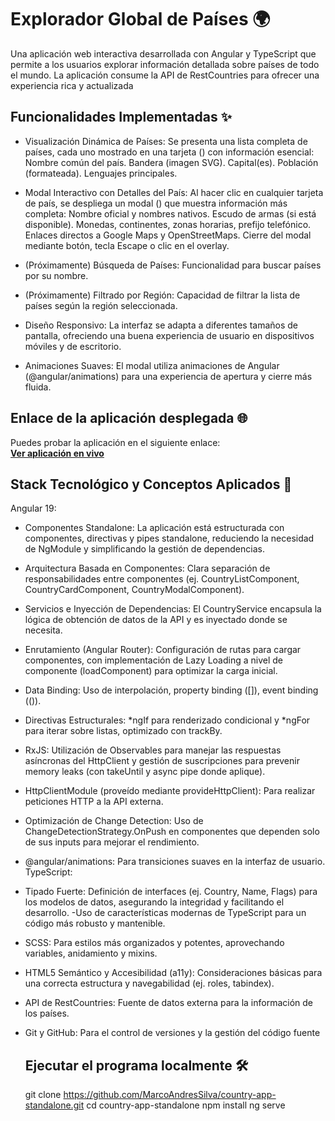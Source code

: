 # Explorador Global de Países 🌍

Una aplicación web interactiva desarrollada con Angular y TypeScript que permite a los usuarios explorar información detallada sobre países de todo el mundo. La aplicación consume la API de RestCountries para ofrecer una experiencia rica y actualizada

## Funcionalidades Implementadas ✨

- Visualización Dinámica de Países: Se presenta una lista completa de países, cada uno mostrado en una tarjeta (<app-country-card>) con        información esencial:
    Nombre común del país.
    Bandera (imagen SVG).
    Capital(es).
    Población (formateada).
    Lenguajes principales.
  
- Modal Interactivo con Detalles del País: Al hacer clic en cualquier tarjeta de país, se despliega un modal (<app-country-modal>) que         muestra información más completa:
    Nombre oficial y nombres nativos.
    Escudo de armas (si está disponible).
    Monedas, continentes, zonas horarias, prefijo telefónico.
    Enlaces directos a Google Maps y OpenStreetMaps.
    Cierre del modal mediante botón, tecla Escape o clic en el overlay.
  
- (Próximamente) Búsqueda de Países: Funcionalidad para buscar países por su nombre.
  
- (Próximamente) Filtrado por Región: Capacidad de filtrar la lista de países según la región seleccionada.
  
- Diseño Responsivo: La interfaz se adapta a diferentes tamaños de pantalla, ofreciendo una buena experiencia de usuario en dispositivos  móviles y de escritorio.
  
- Animaciones Suaves: El modal utiliza animaciones de Angular (@angular/animations) para una experiencia de apertura y cierre más fluida.

## Enlace de la aplicación desplegada 🌐

Puedes probar la aplicación en el siguiente enlace:  
[**Ver aplicación en vivo**](https://prueba-tecnica-rindegastos.netlify.app/)

## Stack Tecnológico y Conceptos Aplicados 🚀

Angular 19:
- Componentes Standalone: La aplicación está estructurada con componentes, directivas y pipes standalone, reduciendo la necesidad de   NgModule y simplificando la gestión de dependencias.
- Arquitectura Basada en Componentes: Clara separación de responsabilidades entre componentes (ej. CountryListComponent, CountryCardComponent, CountryModalComponent).
- Servicios e Inyección de Dependencias: El CountryService encapsula la lógica de obtención de datos de la API y es inyectado donde se necesita.
- Enrutamiento (Angular Router): Configuración de rutas para cargar componentes, con implementación de Lazy Loading a nivel de componente (loadComponent) para optimizar la carga inicial.
- Data Binding: Uso de interpolación, property binding ([]), event binding (()).
- Directivas Estructurales: *ngIf para renderizado condicional y *ngFor para iterar sobre listas, optimizado con trackBy.
- RxJS: Utilización de Observables para manejar las respuestas asíncronas del HttpClient y gestión de suscripciones para prevenir memory leaks (con takeUntil y async pipe donde aplique).
- HttpClientModule (proveído mediante provideHttpClient): Para realizar peticiones HTTP a la API externa.
- Optimización de Change Detection: Uso de ChangeDetectionStrategy.OnPush en componentes que dependen solo de sus inputs para mejorar el rendimiento.
- @angular/animations: Para transiciones suaves en la interfaz de usuario.
TypeScript:
- Tipado Fuerte: Definición de interfaces (ej. Country, Name, Flags) para los modelos de datos, asegurando la integridad y facilitando el desarrollo.
 -Uso de características modernas de TypeScript para un código más robusto y mantenible.
- SCSS: Para estilos más organizados y potentes, aprovechando variables, anidamiento y mixins.
- HTML5 Semántico y Accesibilidad (a11y): Consideraciones básicas para una correcta estructura y navegabilidad (ej. roles, tabindex).
- API de RestCountries: Fuente de datos externa para la información de los países.
- Git y GitHub: Para el control de versiones y la gestión del código fuente

  ## Ejecutar el programa localmente 🛠️
  git clone https://github.com/MarcoAndresSilva/country-app-standalone.git
  cd country-app-standalone
  npm install
  ng serve

  
